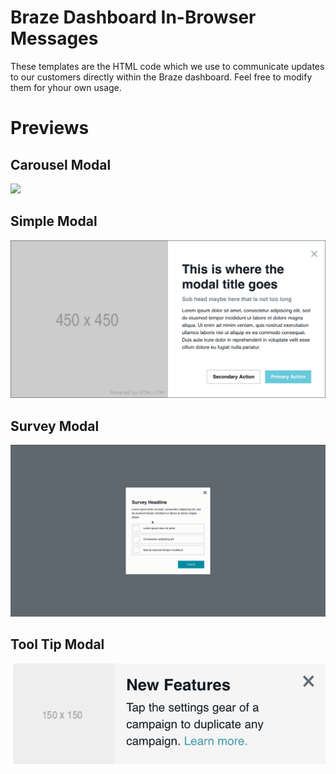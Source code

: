 # Braze Dashboard In-Browser Messages

These templates are the HTML code which we use to communicate updates to our customers directly within the Braze dashboard. Feel free to modify them for yhour own usage.

# Previews

## Carousel Modal

<img src="/_images/carousel-modal.gif">

## Simple Modal

<img src="/_images/simple-modal.png">

## Survey Modal

<img src="/_images/survey-modal.gif">

## Tool Tip Modal

<img src="/_images/tool-tip-modal.png">
